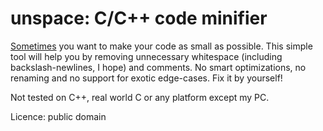 # unspace: C/C++ code minifier

[Sometimes](https://ioccc.org) you want to make your code as small as possible. This simple tool will help you by removing unnecessary whitespace (including backslash-newlines, I hope) and comments. No smart optimizations, no renaming and no support for exotic edge-cases. Fix it by yourself!

Not tested on C++, real world C or any platform except my PC.

Licence: public domain
